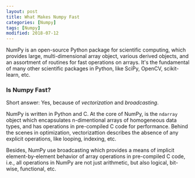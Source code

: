 ```yaml
---
layout: post
title: What Makes Numpy Fast
categories: [Numpy]
tags: [Numpy]
modified: 2018-07-12
---
```


NumPy is an open-source Python package for scientific computing, which provides large, 
multi-dimensional array object, various derived objects, and an assortment of routines for 
fast operations on arrays. It's the fundamental of many other scientific packages in Python, 
like SciPy, OpenCV, scikit-learn, etc.

### Is Numpy Fast?

Short answer: Yes, because of *vectorization* and *broadcasting*.

NumPy is written in Python and C. At the core of NumPy, is the `ndarray` object which 
encapsulates n-dimentional arrays of homogeneous data types, and has operations in pre-compiled 
C code for performance. Behind the scenes in optimization, vectorizattion describes the absence 
of any explicit operations, like looping, indexing, etc. 

Besides, NumPy use broadcasting which provides a means of implicit element-by-element behavior 
of array operations in pre-compiled C code, i.e., all operations in NumPy are not just arithmetic, 
but also logical, bit-wise, functional, etc.